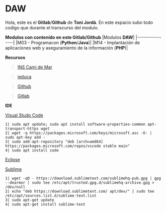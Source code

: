 # DAW
Hola, este es el  **Gitlab**/**Github** de **Toni Jordà**. En este espacio subo todo codigo que durante el transcurso del modulo.

**Modulos con contenido en este Gitlab/Github**
|Modulos **DAW**|
|----------------|
|M03 - Programacon (**Python**/**Java**)|
|M14 - Implantación de aplicaciones web y aseguramiento de la información (**PHP**)|

**Recursos**
>[INS Cami de Mar](https://www.inscamidemar.cat/)

>[ieduca](https://inscamidemar.ieduca.com/)

>[Github](https://github.com/JorgitoslotX07/DAW)

>[Gitlab](https://gitlab.com/tjorda/daw)

**IDE**

 [Visual Studo Code](https://code.visualstudio.com/)
  ```
 1| sudo apt update; sudo apt install software-properties-common apt-transport-https wget
 2| wget -q https://packages.microsoft.com/keys/microsoft.asc -O- | sudo apt-key add -
 3| sudo add-apt-repository "deb [arch=amd64] https://packages.microsoft.com/repos/vscode stable main"
 4| sudo apt install code 
```

 [Eclipse](https://www.eclipse.org/downloads/packages/) 
 
 [Sublime](https://www.sublimetext.com/)
 ```
 1| wget -qO - https://download.sublimetext.com/sublimehq-pub.gpg | gpg --dearmor | sudo tee /etc/apt/trusted.gpg.d/sublimehq-archive.gpg > /dev/null
 2| echo "deb https://download.sublimetext.com/ apt/dev/" | sudo tee /etc/apt/sources.list.d/sublime-text.list
 3| sudo apt-get update
 4| sudo apt-get install sublime-text
 ```


